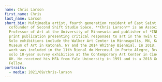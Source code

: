 ```yaml
---
name: Chris Larson
first_name: Chris
last_name: Larson
short_bio: Multimedia artist, fourth generation resident of East Saint Paul, and
  cofounder of Second Shift Studio Space, **Chris Larson** is an Associate
  Professor of Art at the University of Minnesota and publisher of *INREVIEW*, a
  print publication presenting critical responses to art in the Twin Cities.
  Solo exhibitions include the Walker Art Center in Minneapolis, MN, Katonah
  Museum of Art in Katonah, NY and the 2014 Whitney Biennial. In 2018, Larson’s
  work was included in the 11th Bienal do Mercosul in Porto Alegre, Brazil and a
  solo 10-year survey exhibition at the Contemporary Art Center in Cincinnati,
  OH. He received his MFA from Yale University in 1991 and is a 2018 Guggenheim
  Fellow.
portraits:
  - media: 2021/09/chris-larson
---
```

